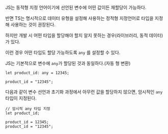JS는 동적형 지정 언어이기에 선언된 변수에 어떤 값이든 재할당이 가능하다.

반면 TS는 명시적으로 데이터 유형을 설정해 사용하는 정적형 지정언어로 타입을 지정해 사용하는 것이 권장된다.

하지만 개발 시 어떤 타입을 할당해야 할지 알지 못하는 경우(라이브러리, 동적 데이터)가 있다.

이런 경우 어떤 타입도 할당 가능하도록 `any` 를 설정할 수 있다.

JS는 기본적으로 변수에 `any`가 할당된 것과 동일하다.(자동 형 변환)

```tsx
let product_id: any = 12345;

product_id = "12345";
```

다음과 같이 변수 선언과 초기화 과정에서 아무런 값을 할당하지 않으면, 암시적인 `any`타입이 지정된다.

```tsx
// 암시적 any 타입 지정
let product_id;

product_id = 12345;
product_id = "12345";
```
